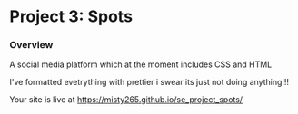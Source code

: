 # Project 3: Spots

### Overview

A social media platform which at the moment includes CSS and HTML

I've formatted evetrything with prettier i swear its just not doing anything!!!

Your site is live at https://misty265.github.io/se_project_spots/
